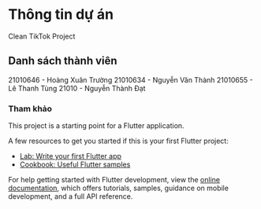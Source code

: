 # Thông tin dự án

Clean TikTok Project

## Danh sách thành viên
21010646 - Hoàng Xuân Trường
21010634 - Nguyễn Văn Thành
21010655 - Lê Thanh Tùng
21010 - Nguyễn Thành Đạt

### Tham khảo

This project is a starting point for a Flutter application.

A few resources to get you started if this is your first Flutter project:

- [Lab: Write your first Flutter app](https://docs.flutter.dev/get-started/codelab)
- [Cookbook: Useful Flutter samples](https://docs.flutter.dev/cookbook)

For help getting started with Flutter development, view the
[online documentation](https://docs.flutter.dev/), which offers tutorials,
samples, guidance on mobile development, and a full API reference.
